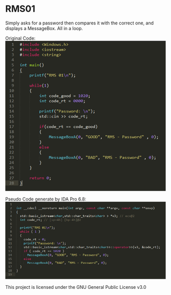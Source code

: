 
# RMS01

Simply asks for a password then compares it with the correct one, and displays a MessageBox. All in a loop.

Original Code:
![ScreenShot](https://raw.githubusercontent.com/Neosama/ReverseMySoft/master/RMS01/Original.PNG)

Pseudo Code generate by IDA Pro 6.8:
![ScreenShot](https://raw.githubusercontent.com/Neosama/ReverseMySoft/master/RMS01/PseudoCode.PNG)

This project is licensed under the GNU General Public License v3.0
